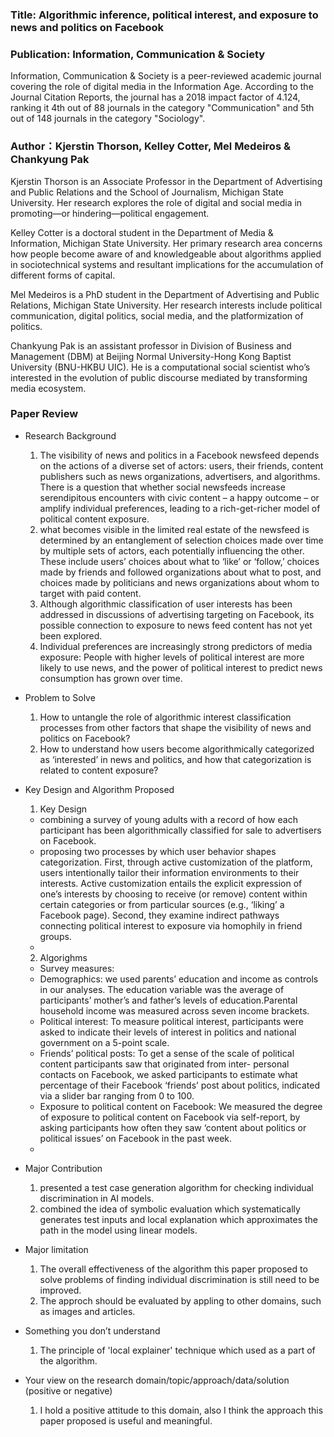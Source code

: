 

### Title: Algorithmic inference, political interest, and exposure to news and politics on Facebook

### Publication: Information, Communication & Society 
Information, Communication & Society is a peer-reviewed academic journal covering the role of digital media in the Information Age.
According to the Journal Citation Reports, the journal has a 2018 impact factor of 4.124, ranking it 4th out of 88 journals in the category "Communication" and 5th out of 148 journals in the category "Sociology".

### Author：Kjerstin Thorson, Kelley Cotter, Mel Medeiros & Chankyung Pak
Kjerstin Thorson is an Associate Professor in the Department of Advertising and Public Relations and the School of Journalism, Michigan State University. Her research explores the role of digital and social media in promoting—or hindering—political engagement.

Kelley Cotter is a doctoral student in the Department of Media & Information, Michigan State University. Her primary research area concerns how people become aware of and knowledgeable about algorithms applied in sociotechnical systems and resultant implications for the accumulation of different forms of capital.

Mel Medeiros is a PhD student in the Department of Advertising and Public Relations, Michigan State University. Her research interests include political communication, digital politics, social media, and the platformization of politics.

Chankyung Pak is an assistant professor in Division of Business and Management (DBM) at Beijing Normal University-Hong Kong Baptist University (BNU-HKBU UIC). He is a computational social scientist who’s interested in the evolution of public discourse mediated by transforming media ecosystem.

### Paper Review
- Research Background
  1. The visibility of news and politics in a Facebook newsfeed depends on the actions of a diverse set of actors: users, their friends, content publishers such as news organizations, advertisers, and algorithms. There is a question that whether social newsfeeds increase serendipitous encounters with civic content – a happy outcome – or amplify individual preferences, leading to a rich-get-richer model of political content exposure.
  2. what becomes visible in the limited real estate of the newsfeed is determined by an entanglement of selection choices made over time by multiple sets of actors, each potentially influencing the other. These include users’ choices about what to ‘like’ or ‘follow,’ choices made by friends and followed organizations about what to post, and choices made by politicians and news organizations about whom to target with paid content.
  3. Although algorithmic classification of user interests has been addressed in discussions of advertising targeting on Facebook, its possible connection to exposure to news feed content has not yet been explored.
  4. Individual preferences are increasingly strong predictors of media exposure: People with higher levels of political interest are more likely to use news, and the power of political interest to predict news consumption has grown over time.

- Problem to Solve
  1. How to untangle the role of algorithmic interest classification processes from other factors that shape the visibility of news and politics on Facebook?
  2. How to understand how users become algorithmically categorized as ‘interested’ in news and politics, and how that categorization is related to content exposure?

- Key Design and Algorithm Proposed
  1. Key Design
    - combining a survey of young adults with a record of how each participant has been algorithmically classified for sale to advertisers on Facebook.
    - proposing two processes by which user behavior shapes categorization. First, through active customization of the platform, users intentionally tailor their information environments to their interests. Active customization entails the explicit expression of one’s interests by choosing to receive (or remove) content within certain categories or from particular sources (e.g., ‘liking’ a Facebook page). Second, they examine indirect pathways connecting political interest to exposure via homophily in friend groups.
    - 
  2. Algorighms
   - Survey measures:
    - Demographics: we used parents’ education and income as controls in our analyses. The education variable was the average of participants’ mother’s and father’s levels of education.Parental household income was measured across seven income brackets.
    - Political interest: To measure political interest, participants were asked to indicate their levels of interest in politics and national government on a 5-point scale.
    - Friends’ political posts: To get a sense of the scale of political content participants saw that originated from inter- personal contacts on Facebook, we asked participants to estimate what percentage of their Facebook ‘friends’ post about politics, indicated via a slider bar ranging from 0 to 100.
    - Exposure to political content on Facebook: We measured the degree of exposure to political content on Facebook via self-report, by asking participants how often they saw ‘content about politics or political issues’ on Facebook in the past week.
   - 
   
- Major Contribution
  1. presented a test case generation algorithm for checking individual discrimination in AI models. 
  2. combined the idea of symbolic evaluation which systematically generates test inputs and local explanation which approximates the path in the model using linear models. 
  
- Major limitation
  1. The overall effectiveness of the algorithm this paper proposed to solve problems of finding individual discrimination is still need to be improved.
  2. The approch should be evaluated by appling to other domains, such as images and articles.
  

- Something you don’t understand
  1. The principle of 'local explainer' technique which used as a part of the algorithm.
  
- Your view on the research domain/topic/approach/data/solution  (positive or negative)
  1. I hold a positive attitude to this domain, also I think the approach this paper proposed is useful and meaningful.
